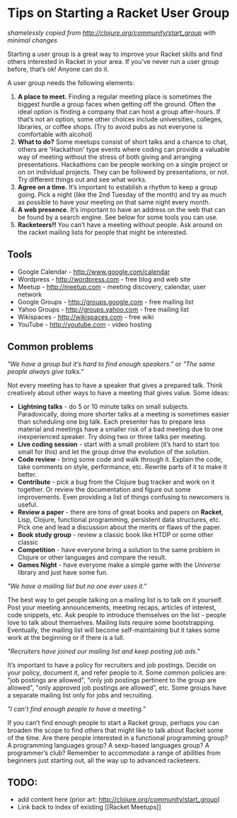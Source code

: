 # Tips on Starting a Racket User Group

_shamelessly copied from http://clojure.org/community/start_group with minimal changes_

Starting a user group is a great way to improve your Racket skills and find others interested in Racket in your area. If you’ve never run a user group before, that’s ok! Anyone can do it.

A user group needs the following elements:

1. **A place to meet.** Finding a regular meeting place is sometimes the biggest hurdle a group faces when getting off the ground. Often the ideal option is finding a company that can host a group after-hours. If that’s not an option, some other choices include universities, colleges, libraries, or coffee shops. (Try to avoid pubs as not everyone is comfortable with alcohol)
1. **What to do?** Some meetups consist of short talks and a chance to chat, others are 'Hackathon' type events where coding can provide a valuable way of meeting without the stress of both giving and arranging presentations. Hackathons can be people working on a single project or on on individual projects. They can be followed by presentations, or not. Try different things out and see what works. 
1. **Agree on a time.** It’s important to establish a rhythm to keep a group going. Pick a night (like the 2nd Tuesday of the month) and try as much as possible to have your meeting on that same night every month.
1. **A web presence.** It’s important to have an address on the web that can be found by a search engine. See below for some tools you can use.
1. **Racketeers!!** You can’t have a meeting without people. Ask around on the racket mailing lists for people that might be interested.

## Tools

* Google Calendar - http://www.google.com/calendar
* Wordpress - http://wordpress.com - free blog and web site
* Meetup - http://meetup.com - meeting discovery, calendar, user network
* Google Groups - http://groups.google.com - free mailing list
* Yahoo Groups - http://groups.yahoo.com - free mailing list
* Wikispaces - http://wikispaces.com - free wiki
* YouTube - http://youtube.com - video hosting

## Common problems

_"We have a group but it’s hard to find enough speakers."_ or _"The same people always give talks."_

Not every meeting has to have a speaker that gives a prepared talk. Think creatively about other ways to have a meeting that gives value. Some ideas:

* **Lightning talks** - do 5 or 10 minute talks on small subjects. Paradoxically, doing more shorter talks at a meeting is sometimes easier than scheduling one big talk. Each presenter has to prepare less material and meetings have a smaller risk of a bad meeting due to one inexperienced speaker. Try doing two or three talks per meeting.
* **Live coding session** - start with a small problem (it’s hard to start too small for this) and let the group drive the evolution of the solution.
* **Code review** - bring some code and walk through it. Explain the code, take comments on style, performance, etc. Rewrite parts of it to make it better.
* **Contribute** - pick a bug from the Clojure bug tracker and work on it together. Or review the documentation and figure out some improvements. Even providing a list of things confusing to newcomers is useful.
* **Review a paper** - there are tons of great books and papers on **Racket**, Lisp, Clojure, functional programming, persistent data structures, etc. Pick one and lead a discussion about the merits or flaws of the paper.
* **Book study group** - review a classic book like HTDP or some other classic
* **Competition** - have everyone bring a solution to the same problem in Clojure or other languages and compare the result.
* **Games Night** - have everyone make a simple game with the _Universe_ library and just have some fun.

_"We have a mailing list but no one ever uses it."_

The best way to get people talking on a mailing list is to talk on it yourself. Post your meeting announcements, meeting recaps, articles of interest, code snippets, etc. Ask people to introduce themselves on the list - people love to talk about themselves. Mailing lists require some bootstrapping. Eventually, the mailing list will become self-maintaining but it takes some work at the beginning or if there is a lull.

_"Recruiters have joined our mailing list and keep posting job ads."_

It’s important to have a policy for recruiters and job postings. Decide on your policy, document it, and refer people to it. Some common policies are: "job postings are allowed", "only job postings pertinent to the group are allowed", "only approved job postings are allowed", etc. Some groups have a separate mailing list only for jobs and recruiting.

_"I can’t find enough people to have a meeting."_

If you can’t find enough people to start a Racket group, perhaps you can broaden the scope to find others that might like to talk about Racket some of the time. Are there people interested in a functional programming group? A programming languages group? A sexp-based languages group? A programmer’s club?  Remember to accommodate a range of abilities from beginners just starting out, all the way up to advanced racketeers.

## TODO:

* add content here (prior art: http://clojure.org/community/start_group)
* Link back to index of existing [[Racket Meetups]]